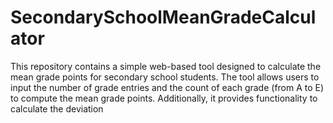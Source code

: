 # SecondarySchoolMeanGradeCalculator
This repository contains a simple web-based tool designed to calculate the mean grade points for secondary school students. The tool allows users to input the number of grade entries and the count of each grade (from A to E) to compute the mean grade points. Additionally, it provides functionality to calculate the deviation
